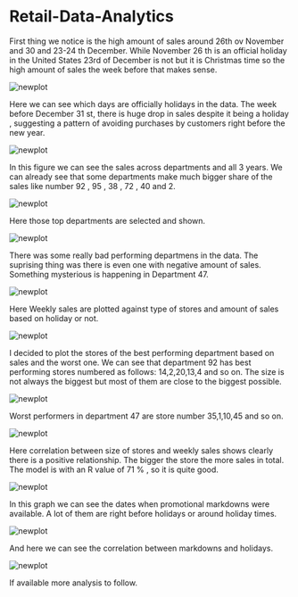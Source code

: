 # Retail-Data-Analytics



First thing we notice is the high amount of sales around 26th ov November and 30 and 23-24 th December. While November 26 th is an official holiday in the United States 23rd of December is not but it is Christmas time so the high amount of sales the week before that makes sense.

![newplot](https://github.com/user-attachments/assets/e5aa2d9d-d972-46d4-90e1-a72baa0ee1a4)

Here we can see which days are officially holidays in the data. The week before December 31 st, there is huge drop in sales despite it being a holiday , suggesting a pattern of avoiding purchases by customers right before the new year.

![newplot](https://github.com/user-attachments/assets/cfec1d07-69b3-46c6-ae2b-22db56bd3d66)


In this figure we can see the sales across departments and all 3 years. We can already see that some departments make much bigger share of the sales like number 92 , 95 , 38 , 72 , 40 and 2.

![newplot](https://github.com/user-attachments/assets/84e6ebae-1530-418d-ba2b-74441c1ddd33)


Here those top departments are selected and shown.

![newplot](https://github.com/user-attachments/assets/7073199f-5782-41aa-8ba8-c02b00ba7d23)



There was some really bad performing departmens in the data. The suprising thing was there is even one with negative amount of sales. Something mysterious is happening in Department 47.

![newplot](https://github.com/user-attachments/assets/40f9279d-d689-4640-a00d-37b013e08181)


Here Weekly sales are plotted against type of stores and amount of sales based on holiday or not.

![newplot](https://github.com/user-attachments/assets/d74e29e3-5157-4309-a883-36a6cce93779)



I decided to plot the stores of the best performing department based on sales and the worst one. We can see that department 92 has best performing stores numbered as follows: 14,2,20,13,4 and so on. The size is not always the biggest but most of them are close to the biggest possible.

![newplot](https://github.com/user-attachments/assets/06380c5a-8280-4816-b98c-67305e308455)


Worst performers in department 47 are store number 35,1,10,45 and so on.

![newplot](https://github.com/user-attachments/assets/1d8e61da-1c5d-43fc-9f63-d88b9f3602aa)



Here correlation between size of stores and weekly sales shows clearly there is a positive relationship. The bigger the store the more sales in total. The model is with an R value of 71 % , so it is quite good.

![newplot](https://github.com/user-attachments/assets/d9fd3189-a5d0-42d4-bdc7-7efca57fea60)


In this graph we can see the dates when promotional markdowns were available. A lot of them are right before holidays or around holiday times.

![newplot](https://github.com/user-attachments/assets/d6079831-c44c-4fe3-a57c-80245bf9e43e)

And here we can see the correlation between markdowns and holidays.

![newplot](https://github.com/user-attachments/assets/e6fd74c7-927e-4943-8475-d6efe3b1facd)

If available more analysis to follow.

